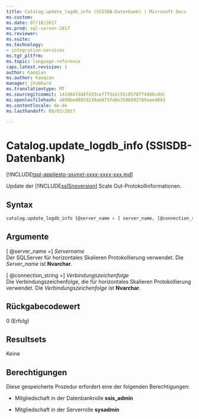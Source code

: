 ```yaml
---
title: Catalog.update_logdb_info (SSISDB-Datenbank) | Microsoft Docs
ms.custom: 
ms.date: 07/18/2017
ms.prod: sql-server-2017
ms.reviewer: 
ms.suite: 
ms.technology:
- integration-services
ms.tgt_pltfrm: 
ms.topic: language-reference
caps.latest.revision: 1
author: haoqian
ms.author: haoqian
manager: jhubbard
ms.translationtype: MT
ms.sourcegitcommit: 1419847dd47435cef775a2c55c0578ff4406cddc
ms.openlocfilehash: a898be08859230ab873fd8e358b892789aaed043
ms.contentlocale: de-de
ms.lasthandoff: 08/03/2017

---
```

# <a name="catalogupdatelogdbinfo-ssisdb-database"></a>Catalog.update_logdb_info (SSISDB-Datenbank)
[!INCLUDE[tsql-appliesto-ssvnxt-xxxx-xxxx-xxx.md](../../includes/tsql-appliesto-ssvnxt-xxxx-xxxx-xxx.md)]

Update der [!INCLUDE[ssISnoversion](../../includes/ssisnoversion-md.md)] Scale Out-Protokollinformationen.

## <a name="syntax"></a>Syntax

```sql
catalog.update_logdb_info [@server_name = ] server_name, [@connection_string = ] connection_string
```

## <a name="arguments"></a>Argumente
[ @server_name =] *Servername*  
 Der SQLServer für horizontales Skalieren Protokollierung verwendet. Die *Server_name* ist **Nvarchar**.  

 [ @connection_string =] *Verbindungszeichenfolge*  
 Die Verbindungszeichenfolge, die für horizontales Skalieren Protokollierung verwendet. Die *Verbindungszeichenfolge* ist **Nvarchar**.

 ## <a name="return-code-value"></a>Rückgabecodewert  
 0 (Erfolg)  
  
## <a name="result-sets"></a>Resultsets  
 Keine  

## <a name="permissions"></a>Berechtigungen  
 Diese gespeicherte Prozedur erfordert eine der folgenden Berechtigungen:  
   
-   Mitgliedschaft in der Datenbankrolle **ssis_admin**  
  
-   Mitgliedschaft in der Serverrolle **sysadmin**  
 
